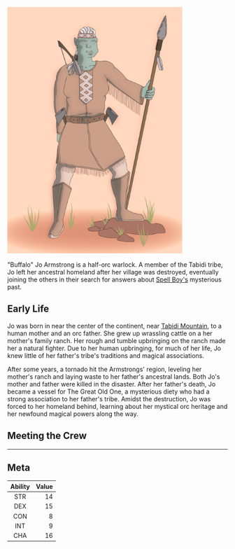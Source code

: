 <!-- TITLE: "Buffalo" Jo Armstrong -->
![Buffalojoarmstrong](/uploads/buffalojoarmstrong.png "Buffalojoarmstrong")

"Buffalo" Jo Armstrong is a half-orc warlock. A member of the Tabidi tribe, Jo left her ancestral homeland after her village was destroyed, eventually joining the others in their search for answers about [Spell Boy's](http://spellboyorig.in/spellboy) mysterious past.

## Early Life
Jo was born in near the center of the continent, near [Tabidi Mountain](http://spellboyorig.in/tabidi-mountian), to a human mother and an orc father. She grew up wrassling cattle on a her mother's family ranch. Her rough and tumble upbringing on the ranch made her a natural fighter. Due to her human upbringing, for much of her life, Jo knew little of her father's tribe's traditions and magical associations.

After some years, a tornado hit the Armstrongs' region, leveling her mother's ranch and laying waste to her father's ancestral lands. Both Jo's mother and father were killed in the disaster. After her father's death, Jo became a vessel for The Great Old One, a mysterious diety who had a strong association to her father's tribe. Amidst the destruction, Jo was forced to her homeland behind, learning about her mystical orc heritage and her newfound magical powers along the way.

## Meeting the Crew

-----
## Meta
| Ability | Value |
|:--:|--:|
| STR  |   14|
| DEX  |   15|
| CON |     8|
| INT   |     9|
| CHA |   16|